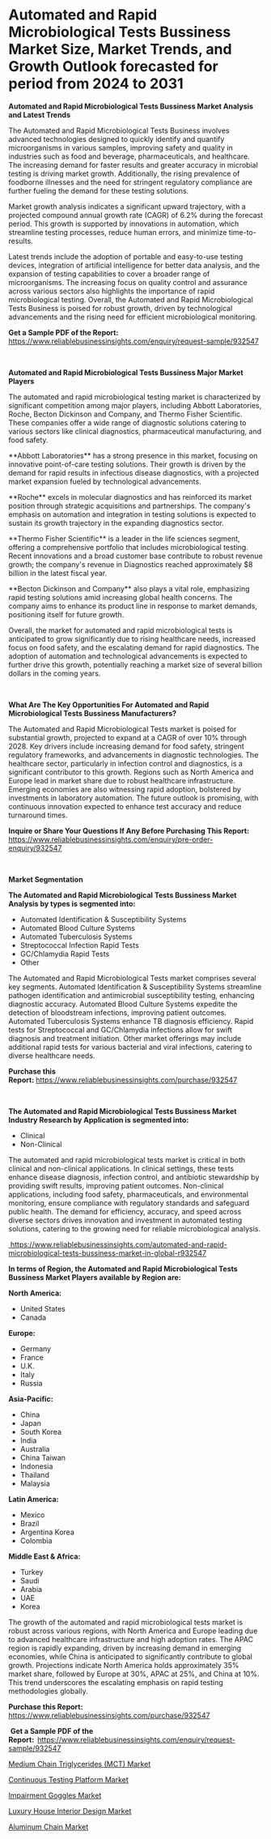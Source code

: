 <p><h1>Automated and Rapid Microbiological Tests Bussiness Market Size, Market Trends, and Growth Outlook forecasted for period from 2024 to 2031</h1></p><p><strong>Automated and Rapid Microbiological Tests Bussiness Market Analysis and Latest Trends</strong></p>
<p><p>The Automated and Rapid Microbiological Tests Business involves advanced technologies designed to quickly identify and quantify microorganisms in various samples, improving safety and quality in industries such as food and beverage, pharmaceuticals, and healthcare. The increasing demand for faster results and greater accuracy in microbial testing is driving market growth. Additionally, the rising prevalence of foodborne illnesses and the need for stringent regulatory compliance are further fueling the demand for these testing solutions.</p><p>Market growth analysis indicates a significant upward trajectory, with a projected compound annual growth rate (CAGR) of 6.2% during the forecast period. This growth is supported by innovations in automation, which streamline testing processes, reduce human errors, and minimize time-to-results. </p><p>Latest trends include the adoption of portable and easy-to-use testing devices, integration of artificial intelligence for better data analysis, and the expansion of testing capabilities to cover a broader range of microorganisms. The increasing focus on quality control and assurance across various sectors also highlights the importance of rapid microbiological testing. Overall, the Automated and Rapid Microbiological Tests Business is poised for robust growth, driven by technological advancements and the rising need for efficient microbiological monitoring.</p></p>
<p><strong>Get a Sample PDF of the Report:&nbsp;</strong> <a href="https://www.reliablebusinessinsights.com/enquiry/request-sample/932547?utm_campaign=96&utm_medium=2&utm_source=Github&utm_content=ia&utm_term=02122024&utm_id=automated-and-rapid-microbiological-tests-bussiness">https://www.reliablebusinessinsights.com/enquiry/request-sample/932547</a></p>
<p>&nbsp;</p>
<p><strong>Automated and Rapid Microbiological Tests Bussiness Major Market Players</strong></p>
<p><p>The automated and rapid microbiological testing market is characterized by significant competition among major players, including Abbott Laboratories, Roche, Becton Dickinson and Company, and Thermo Fisher Scientific. These companies offer a wide range of diagnostic solutions catering to various sectors like clinical diagnostics, pharmaceutical manufacturing, and food safety.</p><p>**Abbott Laboratories** has a strong presence in this market, focusing on innovative point-of-care testing solutions. Their growth is driven by the demand for rapid results in infectious disease diagnostics, with a projected market expansion fueled by technological advancements.</p><p>**Roche** excels in molecular diagnostics and has reinforced its market position through strategic acquisitions and partnerships. The company's emphasis on automation and integration in testing solutions is expected to sustain its growth trajectory in the expanding diagnostics sector.</p><p>**Thermo Fisher Scientific** is a leader in the life sciences segment, offering a comprehensive portfolio that includes microbiological testing. Recent innovations and a broad customer base contribute to robust revenue growth; the company's revenue in Diagnostics reached approximately $8 billion in the latest fiscal year.</p><p>**Becton Dickinson and Company** also plays a vital role, emphasizing rapid testing solutions amid increasing global health concerns. The company aims to enhance its product line in response to market demands, positioning itself for future growth.</p><p>Overall, the market for automated and rapid microbiological tests is anticipated to grow significantly due to rising healthcare needs, increased focus on food safety, and the escalating demand for rapid diagnostics. The adoption of automation and technological advancements is expected to further drive this growth, potentially reaching a market size of several billion dollars in the coming years.</p></p>
<p>&nbsp;</p>
<p><strong>What Are The Key Opportunities For Automated and Rapid Microbiological Tests Bussiness Manufacturers?</strong></p>
<p><p>The Automated and Rapid Microbiological Tests market is poised for substantial growth, projected to expand at a CAGR of over 10% through 2028. Key drivers include increasing demand for food safety, stringent regulatory frameworks, and advancements in diagnostic technologies. The healthcare sector, particularly in infection control and diagnostics, is a significant contributor to this growth. Regions such as North America and Europe lead in market share due to robust healthcare infrastructure. Emerging economies are also witnessing rapid adoption, bolstered by investments in laboratory automation. The future outlook is promising, with continuous innovation expected to enhance test accuracy and reduce turnaround times.</p></p>
<p><strong>Inquire or Share Your Questions If Any Before Purchasing This Report:</strong> <a href="https://www.reliablebusinessinsights.com/enquiry/pre-order-enquiry/932547?utm_campaign=96&utm_medium=2&utm_source=Github&utm_content=ia&utm_term=02122024&utm_id=automated-and-rapid-microbiological-tests-bussiness">https://www.reliablebusinessinsights.com/enquiry/pre-order-enquiry/932547</a></p>
<p>&nbsp;</p>
<p><strong>Market Segmentation</strong></p>
<p><strong>The Automated and Rapid Microbiological Tests Bussiness Market Analysis by types is segmented into:</strong></p>
<p><ul><li>Automated Identification & Susceptibility Systems</li><li>Automated Blood Culture Systems</li><li>Automated Tuberculosis Systems</li><li>Streptococcal Infection Rapid Tests</li><li>GC/Chlamydia Rapid Tests</li><li>Other</li></ul></p>
<p><p>The Automated and Rapid Microbiological Tests market comprises several key segments. Automated Identification & Susceptibility Systems streamline pathogen identification and antimicrobial susceptibility testing, enhancing diagnostic accuracy. Automated Blood Culture Systems expedite the detection of bloodstream infections, improving patient outcomes. Automated Tuberculosis Systems enhance TB diagnosis efficiency. Rapid tests for Streptococcal and GC/Chlamydia infections allow for swift diagnosis and treatment initiation. Other market offerings may include additional rapid tests for various bacterial and viral infections, catering to diverse healthcare needs.</p></p>
<p><strong>Purchase this Report:&nbsp;</strong><a href="https://www.reliablebusinessinsights.com/purchase/932547?utm_campaign=96&utm_medium=2&utm_source=Github&utm_content=ia&utm_term=02122024&utm_id=automated-and-rapid-microbiological-tests-bussiness">https://www.reliablebusinessinsights.com/purchase/932547</a></p>
<p>&nbsp;</p>
<p><strong>The Automated and Rapid Microbiological Tests Bussiness Market Industry Research by Application is segmented into:</strong></p>
<p><ul><li>Clinical</li><li>Non-Clinical</li></ul></p>
<p><p>The automated and rapid microbiological tests market is critical in both clinical and non-clinical applications. In clinical settings, these tests enhance disease diagnosis, infection control, and antibiotic stewardship by providing swift results, improving patient outcomes. Non-clinical applications, including food safety, pharmaceuticals, and environmental monitoring, ensure compliance with regulatory standards and safeguard public health. The demand for efficiency, accuracy, and speed across diverse sectors drives innovation and investment in automated testing solutions, catering to the growing need for reliable microbiological analysis.</p></p>
<p><a href="https://www.reliablebusinessinsights.com/automated-and-rapid-microbiological-tests-bussiness-market-in-global-r932547?utm_campaign=96&utm_medium=2&utm_source=Github&utm_content=ia&utm_term=02122024&utm_id=automated-and-rapid-microbiological-tests-bussiness">&nbsp;https://www.reliablebusinessinsights.com/automated-and-rapid-microbiological-tests-bussiness-market-in-global-r932547</a></p>
<p><strong>In terms of Region, the Automated and Rapid Microbiological Tests Bussiness Market Players available by Region are:</strong></p>
<p>
    <p> <strong> North America: </strong>
        <ul>
            <li>United States</li>
            <li>Canada</li>
        </ul>
        </p> 
    <p> <strong> Europe: </strong>
        <ul>
            <li>Germany</li>
            <li>France</li>
            <li>U.K.</li>
            <li>Italy</li>
            <li>Russia</li>
        </ul>
        </p> 
    <p> <strong> Asia-Pacific: </strong>
        <ul>
            <li>China</li>
            <li>Japan</li>
            <li>South Korea</li>
            <li>India</li>
            <li>Australia</li>
            <li>China Taiwan</li>
            <li>Indonesia</li>
            <li>Thailand</li>
            <li>Malaysia</li>
        </ul>
        </p> 
    <p> <strong> Latin America: </strong>
        <ul>
            <li>Mexico</li>
            <li>Brazil</li>
            <li>Argentina Korea</li>
            <li>Colombia</li>
        </ul>
        </p> 
    <p> <strong> Middle East & Africa: </strong>
        <ul>
            <li>Turkey</li>
            <li>Saudi</li>
            <li>Arabia</li>
            <li>UAE</li>
            <li>Korea</li>
        </ul>
    </p>
    </p>
<p><p>The growth of the automated and rapid microbiological tests market is robust across various regions, with North America and Europe leading due to advanced healthcare infrastructure and high adoption rates. The APAC region is rapidly expanding, driven by increasing demand in emerging economies, while China is anticipated to significantly contribute to global growth. Projections indicate North America holds approximately 35% market share, followed by Europe at 30%, APAC at 25%, and China at 10%. This trend underscores the escalating emphasis on rapid testing methodologies globally.</p></p>
<p><strong>Purchase this Report: </strong><a href="https://www.reliablebusinessinsights.com/purchase/932547?utm_campaign=96&utm_medium=2&utm_source=Github&utm_content=ia&utm_term=02122024&utm_id=automated-and-rapid-microbiological-tests-bussiness">https://www.reliablebusinessinsights.com/purchase/932547</a></p>
<p>&nbsp;<strong>Get a Sample PDF of the Report:&nbsp;&nbsp;</strong><a href="https://www.reliablebusinessinsights.com/enquiry/request-sample/932547?utm_campaign=96&utm_medium=2&utm_source=Github&utm_content=ia&utm_term=02122024&utm_id=automated-and-rapid-microbiological-tests-bussiness">https://www.reliablebusinessinsights.com/enquiry/request-sample/932547</a></p>
<p><strong></strong></p>
<p><p><a href="https://issuu.com/reportprime-2/docs/medium-chain-triglycerides-mct-mark_255ef316eac77e?utm_campaign=96&utm_medium=2&utm_source=Github&utm_content=ia&utm_term=02122024&utm_id=automated-and-rapid-microbiological-tests-bussiness">Medium Chain Triglycerides (MCT) Market</a></p><p><a href="https://www.linkedin.com/pulse/133-cagr-forecast-thecontinuous-testing-platform-market-084qe?utm_campaign=96&utm_medium=2&utm_source=Github&utm_content=ia&utm_term=02122024&utm_id=automated-and-rapid-microbiological-tests-bussiness">Continuous Testing Platform Market</a></p><p><a href="https://issuu.com/reportprime-2/docs/impairment-goggles-market-size-2030.pptx?utm_campaign=96&utm_medium=2&utm_source=Github&utm_content=ia&utm_term=02122024&utm_id=automated-and-rapid-microbiological-tests-bussiness">Impairment Goggles Market</a></p><p><a href="https://www.linkedin.com/pulse/forecasting-future-luxury-house-interior-design-market-growth-kbcke?utm_campaign=96&utm_medium=2&utm_source=Github&utm_content=ia&utm_term=02122024&utm_id=automated-and-rapid-microbiological-tests-bussiness">Luxury House Interior Design Market</a></p><p><a href="https://www.linkedin.com/pulse/forecasting-growth-aluminum-chain-market-size-scope-cagr-pzaxf?utm_campaign=96&utm_medium=2&utm_source=Github&utm_content=ia&utm_term=02122024&utm_id=automated-and-rapid-microbiological-tests-bussiness">Aluminum Chain Market</a></p></p>